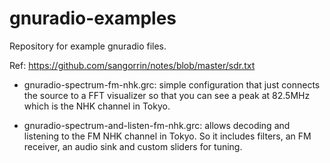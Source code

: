 # gnuradio-examples
Repository for example gnuradio files.

Ref: https://github.com/sangorrin/notes/blob/master/sdr.txt

- gnuradio-spectrum-fm-nhk.grc: simple configuration that just connects
  the source to a FFT visualizer so that you can see a peak at 82.5MHz
  which is the NHK channel in Tokyo.

- gnuradio-spectrum-and-listen-fm-nhk.grc: allows decoding and listening to
  the FM NHK channel in Tokyo. So it includes filters, an FM receiver, an
  audio sink and custom sliders for tuning.



